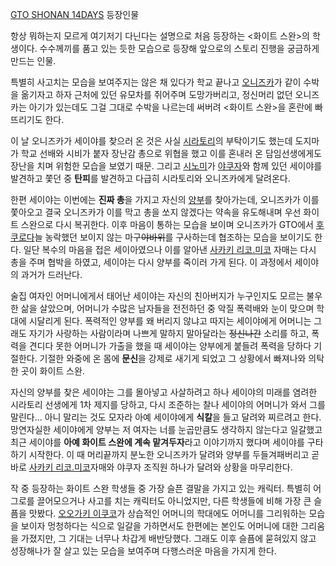 [GTO SHONAN 14DAYS](GTO%20SHONAN%2014DAYS.md) 등장인물

항상 뭐하는지 모르게 여기저기 다닌다는 설명으로 처음 등장하는 <화이트 스완>의 학생이다. 수수께끼를 품고 있는 듯한 모습으로 등장해
앞으로의 스토리 진행을 궁금하게 만드는 인물.

특별히 사고치는 모습을 보여주지는 않은 채 있다가 학교 끝나고 [오니즈카](%EC%98%A4%EB%8B%88%EC%A6%88%EC%B9%B4%20%EC%97%90%EC%9D%B4%ED%82%A4%EC%B9%98.md)가 같이 수박을 옮기자고 하자 근처에 있던 유모차를
쥐어주며 도망가버리고, 정신머리 없던 오니즈카는 아기가 있는데도 그걸 그대로 수박을 나르는데 써버려 <화이트 스완>을 혼란에 빠뜨리기도
한다.

이 날 오니즈카가 세이야를 찾으러 온 것은 사실 [시라토리](%EC%8B%9C%EB%9D%BC%ED%86%A0%EB%A6%AC%20%EC%95%84%EC%95%BC%EB%A9%94.md)의 부탁이기도 했는데 도지마가 학교 선배와 시비가 붙자 장난감 총으로 위협을 했고 이를
혼내러 온 담임선생에게도 장난을 치며 위험한 모습을 보였기 때문. 그리고 [시노미](%ED%9B%84%EC%A7%80%EC%82%AC%ED%82%A4%20%EC%8B%9C%EB%85%B8%EB%AF%B8.md)가
[야쿠자](%EC%95%BC%EC%BF%A0%EC%9E%90.md)와 함께 있던 세이야를 발견하고 쫓던 중 **탄피**를 발견하고
다급히 시라토리와 오니즈카에게 달려온다.

한편 세이야는 이번에는 **진짜 총**을 가지고 자신의 [양부](%EC%96%91%EB%B6%80.md)를 찾아가는데, 오니즈카가 이를
쫓아오고 결국 오니즈카가 이를 막고 총을 쏘지 않겠다는 약속을 유도해내며 우선 화이트 스완으로 다시 복귀한다. 이후 마음이 통하는 모습을
보이며 오니즈카가 GTO에서 [후쿠로다](%ED%9B%84%EC%BF%A0%EB%A1%9C%EB%8B%A4%20%ED%95%98%EC%A7%80%EB%A9%94.md)늘 농락했던 보이지 않는 마구<del>야바위</del>를 구사하는데 협조하는 모습을 보이기도 한다. 일단
복수의 마음을 접은 세이아였으나 이를 알아낸 [사카키 리코.미코](%EC%82%AC%EC%B9%B4%ED%82%A4%20%EB%A6%AC%EC%BD%94.%EB%AF%B8%EC%BD%94.md) 자매는 다시 총을 주며 협박을 하였고, 세이야는 다시 양부를 죽이러 가게 된다.
이 과정에서 세이야의 과거가 드러난다.

술집 여자인 어머니에게서 태어난 세이야는 자신의 친아버지가 누구인지도 모르는 불우한 삶을 살았으며, 어머니가 수많은 남자들을 전전하던 중
악질 폭력배와 눈이 맞으며 학대에 시달리게 된다. 폭력적인 양부를 왜 버리지 않냐고 따지는 세이야에게 어머니는 그래도 자기가 사랑하는
사람이라며 나쁘게 말하지 말아달라는 <del>정신나간</del> 소리를 하고, 폭력을 견디다 못한 어머니가 가출을 했을 때 세이야는 양부에게
붙들려 폭력을 당하다 기절한다. 기절한 와중에 온 몸에 **문신**을 강제로 새기게 되었고 그 상황에서 빠져나와 의탁한 곳이 화이트 스완.

자신의 양부를 찾은 세이야는 그를 몰아넣고 사살하려고 하나 세이야의 미래를 염려한 시라토리 선생에게 1차 제지를 당하고, 다시 조준하는 찰나
세이야의 어머니가 와서 그를 말린다... 아니 말리는 것도 모자라 아예 세이야에게 **식칼**을 들고 달려와 찌르려고 한다. 망연자실한
세이야에게 양부는 저 여자는 너를 눈곱만큼도 생각하지 않는다고 일갈했고 최근 세이야를 **아예 화이트 스완에 계속 맡겨두자**라고 이야기까지
했다며 세이야를 구타하기 시작한다. 이 때 머리끝까지 분노한 오니즈카가 달려와 양부를 두들겨패버리고 곧바로 [사카키 리코.미코](%EC%82%AC%EC%B9%B4%ED%82%A4%20%EB%A6%AC%EC%BD%94.%EB%AF%B8%EC%BD%94.md)자매와 야쿠자
조직원 하나가 달려와 상황을 마무리한다.

작 중 등장하는 화이트 스완 학생들 중 가장 슬픈 결말을 가지고 있는 캐릭터. 특별히 어그로를 끌어모으거나 사고를 치는 캐릭터도 아니었지만,
다른 학생들에 비해 가장 큰 슬픔을 맛봤다. [오오가키 이쿠코](%EC%98%A4%EC%98%A4%EA%B0%80%ED%82%A4%20%EC%9D%B4%EC%BF%A0%EC%BD%94.md)가 상습적인 어머니의 학대에도 어머니를 그리워하는 모습을 보이자 멍청하다는 식으로
일갈을 가하면서도 한편에는 본인도 어머니에 대한 그리움을 가졌지만, 그 기대는 너무나 차갑게 배반당했다. 그래도 이후 슬픔에 묻혀있지 않고
성장해나가 잘 살고 있는 모습을 보여주며 다행스러운 마음을 가지게 한다.

